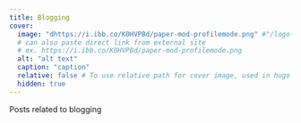 ```yaml
---
title: Blogging
cover: 
  image: "dhttps://i.ibb.co/K0HVPBd/paper-mod-profilemode.png" #"/logo-black.png"
  # can also paste direct link from external site
  # ex. https://i.ibb.co/K0HVPBd/paper-mod-profilemode.png
  alt: "alt text"
  caption: "caption"
  relative: false # To use relative path for cover image, used in hugo Page-bundles
  hidden: true
---
```

Posts related to blogging
